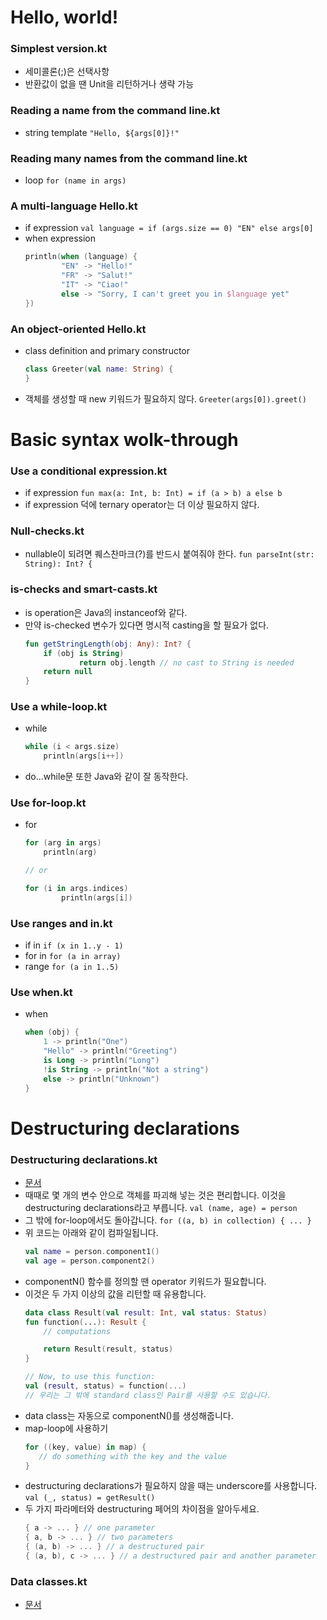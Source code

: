 # Hello, world!

### Simplest version.kt
- 세미콜론(;)은 선택사항
- 반환값이 없을 땐 Unit을 리턴하거나 생략 가능

### Reading a name from the command line.kt
- string template ```"Hello, ${args[0]}!"```

### Reading many names from the command line.kt
- loop ```for (name in args)```

### A multi-language Hello.kt
- if expression ```val language = if (args.size == 0) "EN" else args[0]```
- when expression
	```kotlin
	println(when (language) {
			"EN" -> "Hello!"
			"FR" -> "Salut!"
			"IT" -> "Ciao!"
			else -> "Sorry, I can't greet you in $language yet"
	})
	```
### An object-oriented Hello.kt
- class definition and primary constructor
	```kotlin
	class Greeter(val name: String) {
	}
	```
- 객체를 생성할 때 new 키워드가 필요하지 않다. ```Greeter(args[0]).greet()```



# Basic syntax wolk-through

### Use a conditional expression.kt
- if expression ```fun max(a: Int, b: Int) = if (a > b) a else b```
- if expression 덕에 ternary operator는 더 이상 필요하지 않다.

### Null-checks.kt
- nullable이 되려면 퀘스찬마크(?)를 반드시 붙여줘야 한다. ```fun parseInt(str: String): Int? {``` 

### is-checks and smart-casts.kt
- is operation은 Java의 instanceof와 같다.
- 만약 is-checked 변수가 있다면 명시적 casting을 할 필요가 없다.
	```kotlin
	fun getStringLength(obj: Any): Int? {
		if (obj is String)
				return obj.length // no cast to String is needed
		return null
	}
	```

### Use a while-loop.kt
- while
	```kotlin
	while (i < args.size)
		println(args[i++])
	```
- do...while문 또한 Java와 같이 잘 동작한다.

### Use for-loop.kt
- for 
	```kotlin
	for (arg in args)
		println(arg)

	// or

	for (i in args.indices)
			println(args[i])

	```

### Use ranges and in.kt
- if in ```if (x in 1..y - 1)```
- for in ```for (a in array)```
- range ```for (a in 1..5)```

### Use when.kt
- when
	```kotlin
	when (obj) {
        1 -> println("One")
        "Hello" -> println("Greeting")
        is Long -> println("Long")
        !is String -> println("Not a string")
        else -> println("Unknown")
    }
	```



# Destructuring declarations

### Destructuring declarations.kt
- [문서](http://kotlinlang.org/docs/reference/multi-declarations.html#destructuring-declarations)
- 때때로 몇 개의 변수 안으로 객체를 파괴해 넣는 것은 편리합니다. 이것을 destructuring declarations라고 부릅니다. ```val (name, age) = person```
- 그 밖에 for-loop에서도 돌아갑니다. ```for ((a, b) in collection) { ... }```
- 위 코드는 아래와 같이 컴파일됩니다.
	```kotlin
	val name = person.component1()
	val age = person.component2()
	```
- componentN() 함수를 정의할 땐 operator 키워드가 필요합니다.
- 이것은 두 가지 이상의 값을 리턴할 때 유용합니다.
	```kotlin
	data class Result(val result: Int, val status: Status)
	fun function(...): Result {
		// computations

		return Result(result, status)
	}

	// Now, to use this function:
	val (result, status) = function(...)
	// 우리는 그 밖에 standard class인 Pair를 사용할 수도 있습니다.
	```
- data class는 자동으로 componentN()를 생성해줍니다.
- map-loop에 사용하기
	```kotlin
	for ((key, value) in map) {
	   // do something with the key and the value
	}
	```
- destructuring declarations가 필요하지 않을 때는 underscore를 사용합니다. ```val (_, status) = getResult()```
- 두 가지 파라메터와 destructuring 페어의 차이점을 알아두세요.
	```kotlin
	{ a -> ... } // one parameter
	{ a, b -> ... } // two parameters
	{ (a, b) -> ... } // a destructured pair
	{ (a, b), c -> ... } // a destructured pair and another parameter
	```
	
### Data classes.kt
- [문서](http://kotlinlang.org/docs/reference/data-classes.html#data-classes)
